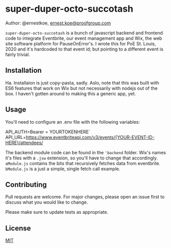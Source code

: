 # super-duper-octo-succotash

Author: @ernestkoe, ernest.koe@proofgroup.com

`super-duper-octo-succotash` is a bunch of javascript backend and frontend code to integrate Eventbrite, our event management app and Wix, the web site software platform for PauseOnError's. I wrote this for PoE St. Louis, 2020 and it's hardcoded to that event id; but pointing to a different event is fairly trivial.

## Installation

Ha. Installaion is just copy-pasta, sadly. Aslo, note that this was built with ES6 features that work on Wix but not necessarily with nodejs out of the box. I haven't gotten around to making this a generic app, yet.

## Usage

You'll need to configure an .env file with the following variables:

API_AUTH=Bearer = YOURTOKENHERE`
API_URL=https://www.eventbriteapi.com/v3/events/{YOUR-EVENT-ID-HERE}/attendees/


The backend module code can be found in the `'backend` folder. Wix's names it's files with a `.jsw` extension, so you'll have to change that accordingly. `aModule.js` contains the bits that recursively fetches data from eventbrite. `bModule.js` is a just a simple, single fetch call example.

## Contributing

Pull requests are welcome. For major changes, please open an issue first to discuss what you would like to change.

Please make sure to update tests as appropriate.

## License
[MIT](https://choosealicense.com/licenses/mit/)